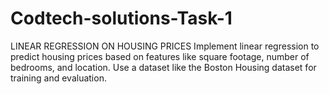 # Codtech-solutions-Task-1
LINEAR REGRESSION ON HOUSING PRICES
Implement linear regression to predict housing prices based on features like
square footage, number of bedrooms, and location. Use a dataset like the
Boston Housing dataset for training and evaluation.
